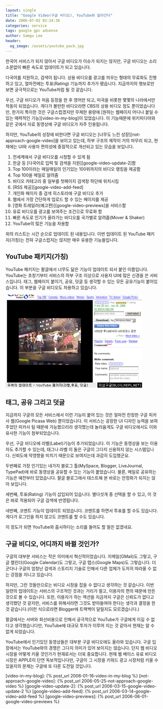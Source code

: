 ```yaml
---
layout: single
title: "Google Video(구글 비디오), YouTube와 닮아간다"
date: 2006-07-02 02:24:38
categories: service
tags: google gpc adsense
author: Samgu Lee
header:
  og_image: /assets/youtube_pack.jpg
---
```


한국어 서비스가 되지 않아서 구글 비디오가 이슈가 되지는 않지만, 구글 비디오는 소리소문없이 빠른 속도로 업데이트가 되고 있습니다.

다국어를 지원하고, 검색이 됩니다. 상용 비디오를 광고를 띄우는 형태의 무료화도 진행하고 있고, 얼마전에는 투표(Rating) 기능까지 추가가 됐습니다. 지금까지의 행보로만 보면 궁극적으로는 YouTube처럼 될 것 같습니다.

우선, 구글 비디오가 처음 등장을 한 후 영어만 되고, 미국을 비롯한 몇몇의 나라에서만 작동이 되었습니다. 게다가 볼만한 비디오라면 CBS의 상용 비디오 정도 뿐이었습니다만, 한가지 특이한 것은 구글스럽겠지만 무제한 용량에 [원하는 웹페이지 어디나 붙일 수 있는 매력적인 기능][video-in-my-blog]이 있었습니다. 이 기능때문에 위키피디아와 같은 곳에서 자료 동영상에 구글 비디오가 자주 인용됩니다.

하지만, YouTube의 성장에 비한다면 구글 비디오는 [너무도 느린 성장][not-approach-google-video]을 보이고 있는데, 하부 구조의 제작이 거의 마무리 되고, 현재에는 UI와 사용자 편의성에 중점적으로 개선되고 있는 모습을 보입니다.

1. 전세계에서 구글 비디오를 시청할 수 있게 됨
2. 한글 등 [다국어로 입력 및 검색을 지원][google-video-update-2]함
3. Top 100이라는 매일매일의 인기있는 100위까지의 비디오 랭킹을 제공함
4. Top 100을 메일로 알려줌
5. 비디오 카테고리 중 일부를 첫페이지 검색창 하단에 위치시킴
6. [RSS 제공][google-video-add-feed]
7. 개인화 페이지 중 검색 히스토리에 구글 비디오 추가
8. 웹에서 가장 간단하게 업로드 할 수 있는 페이지를 제공
9. [영화 트레일러(예고편)][google-video-previews]을 서비스함
10. 유료 비디오를 광고를 보여주는 조건으로 무료화 함
11. 빠른 속도로 인기가 올라가는 비디오를 국가별로 알려줌(Mover & Shaker)
12. YouTube의 많은 기능을 차용함

위의 리스트는 시간 순으로 업데이트 된 내용입니다. 이번 업데이트 된 YouTube 패키지(가칭)는 전혀 구글스럽지는 않지만 매우 유용한 기능들입니다.

## YouTube 패키지(가칭)

YouTube 패키지는 팔글에서 너무도 닮은 기능이 업데이트 되서 붙인 이름입니다. YouTube는 초창기부터 서비스의 하부 구조 이상으로 사용자 UI에 많은 신경을 쓴 서비스입니다. 태그, 웹페이지 붙이기, 공유, 덧글 등 생각할 수 있는 모든 공유기능이 붙어있습니다. 이 부분을 구글 비디오도 차용하고 있습니다.

![구글 비디오의 업데이트 - YouTube 패키지](/assets/youtube_pack.jpg)

## 태그, 공유 그리고 덧글

지금까지 구글의 모든 서비스에서 이런 기능이 붙어 있는 것은 얼마전 런칭한 구글 피카사 웹(Google Picasa Web) 뿐이었습니다. 이 서비스는 굉장한 UI 디자인 능력을 보여주었던 피카사 팀 때문에 가능했으리라 생각했는데 놀라움게도 구글 비디오에서도 이와 유사한 기능이 첨부되었습니다.

우선, 구글 비디오에 라벨(Label)기능이 추가되었습니다. 이 기능은 동영상을 보는 이용자도 추가할 수 있는데, 태그나 라벨 이 둘은 구글이 그다지 신용하지 않는 시스템입니다. 신뢰도에 악영향을 미치기 때문으로 보여지는데 과감히 도입했군요.

두번째로 가장 인기있는 네가지 블로그 툴(MySpace, Blogger, LiveJournal, TypePad)에 바로 동영상을 공유할 수 있는 기능이 붙었습니다. 물론, 메일로 공유하는 기능은 예전부터 있었습니다. 팔글 블로그에서 테스트해 본 바로는 안정화가 되지는 않아 보입니다.

세번째, 투표(Rating) 기능이 삽입되어 있습니다. 별다섯개 중 선택을 할 수 있고, 이 것은 바로 적용되어 구글 검색에 반영됩니다.

네번째, 코멘트 기능이 업데이트 되었습니다. 코멘트를 하면서 투표를 할 수도 있습니다. 게다가 로그인을 하지 않고도 코멘트를 할 수도 있습니다.

이 정도가 되면 YouTube와 흡사하다는 소리를 들어도 할 말은 없겠네요.

## 구글 비디오, 어디까지 바뀔 것인가?

구글의 대부분 서비스는 작은 의미에서 혁신적이었습니다. 지메일(GMail)도 그렇고, 구글 캘린더(Google Calendar)도 그렇고, 구글 맵스(Google Maps)도 그렇습니다. 더군다나 구글의 엄청난 검색과 스토리지 기술로 인해서 다른 업체가 도저히 따라올 수 없는 강점을 지니고 있습니다.

하지만, 그런 것들만으로는 비디오 시장을 잡을 수 없다고 생각하는 것 같습니다. 이번 일련의 업데이트는 서비스의 구조적인 것과는 거리가 멀고, 이용자의 편의 때문에 만든 것으로 볼 수 있습니다. 또한, 이용자가 하는 엑션을 지금까지 구글은 신뢰도가 없다고 생각했던 것 같지만, 서비스를 위해서라면 그것도 받아들여야 한다는 생각과 결정을 한 것 같습니다.(이런 식으로라면 Blogger에 트랙백이 달릴지도 모르겠습니다.)

팔글에서는 서버와 회선비용으로 인해서 궁극적으로 YouTube가 구글에게 이길 수 없다고 생각했습니다만, YouTube에 대규모 투자가 이루어 지는 것 같아서 현재는 알 수 없게 되었습니다.

YouTube에서 인기있던 동영상들은 대부분 구글 비디오에도 올라와 있습니다. 구글 입장에서는 YouTube와의 경쟁은 그다지 의미가 있어 보이지는 않습니다. 단지 웹 비디오 시장을 어떻게 키울 것인가가 현재로서는 더욱 중요합니다. 현재 웹 베이스 유료 비디오 시장은 APPLE이 단연 독보적입니다만, 구글이 그 시장을 키워드 광고 시장처럼 키울 수 있을지의 문제는 구글에 또 다른 도전일 것입니다.

[video-in-my-blog]: {% post_url 2006-01-16-video-in-my-blog %}
[not-approach-google-video]: {% post_url 2006-05-25-not-approach-google-video %}
[google-video-update-2]: {% post_url 2006-03-15-google-video-update-2 %}
[google-video-add-feed]: {% post_url 2006-03-14-google-video-add-feed %}
[google-video-previews]: {% post_url 2006-06-01-google-video-previews %}
